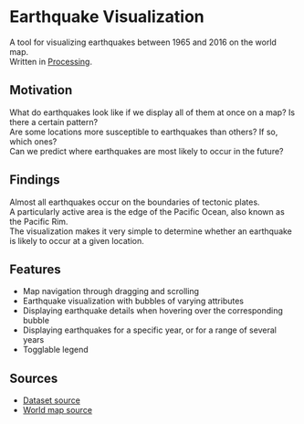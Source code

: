 # Earthquake Visualization
A tool for visualizing earthquakes between 1965 and 2016 on the world map.  
Written in [Processing](https://processing.org/).  

## Motivation
What do earthquakes look like if we display all of them at once on a map? Is there a certain pattern?  
Are some locations more susceptible to earthquakes than others? If so, which ones?  
Can we predict where earthquakes are most likely to occur in the future?  

## Findings
Almost all earthquakes occur on the boundaries of tectonic plates.  
A particularly active area is the edge of the Pacific Ocean, also known as the Pacific Rim.  
The visualization makes it very simple to determine whether an earthquake is likely to occur at a given location.  

## Features
* Map navigation through dragging and scrolling
* Earthquake visualization with bubbles of varying attributes
* Displaying earthquake details when hovering over the corresponding bubble
* Displaying earthquakes for a specific year, or for a range of several years
* Togglable legend

## Sources
* [Dataset source](https://www.kaggle.com/usgs/earthquake-database)
* [World map source](https://commons.wikimedia.org/wiki/File:BlankMap-Equirectangular.svg)
